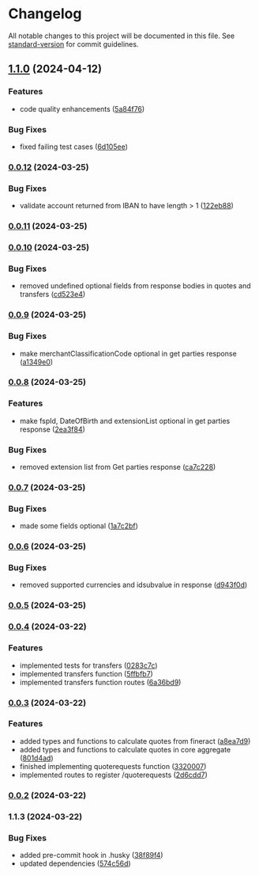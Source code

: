 # Changelog

All notable changes to this project will be documented in this file. See [standard-version](https://github.com/conventional-changelog/standard-version) for commit guidelines.

## [1.1.0](https://github.com/mojaloop/mifos-core-connector/compare/v0.0.12...v1.1.0) (2024-04-12)


### Features

* code quality enhancements ([5a84f76](https://github.com/mojaloop/mifos-core-connector/commit/5a84f76f2f2fc675094c4217b6a38b3f17fb9973))


### Bug Fixes

* fixed failing test cases ([6d105ee](https://github.com/mojaloop/mifos-core-connector/commit/6d105eec27d0c142c94bf5b1958f70bff7fb4a86))

### [0.0.12](https://github.com/mojaloop/mifos-core-connector/compare/v0.0.11...v0.0.12) (2024-03-25)


### Bug Fixes

* validate account returned from IBAN to have length > 1 ([122eb88](https://github.com/mojaloop/mifos-core-connector/commit/122eb88515108aad3f34b9fd91016ea132920f02))

### [0.0.11](https://github.com/mojaloop/mifos-core-connector/compare/v0.0.10...v0.0.11) (2024-03-25)

### [0.0.10](https://github.com/mojaloop/mifos-core-connector/compare/v0.0.9...v0.0.10) (2024-03-25)


### Bug Fixes

* removed undefined optional fields from response bodies in quotes and transfers ([cd523e4](https://github.com/mojaloop/mifos-core-connector/commit/cd523e4bb2c8c2ad18f749f32e68dbb3683efb15))

### [0.0.9](https://github.com/mojaloop/mifos-core-connector/compare/v0.0.8...v0.0.9) (2024-03-25)


### Bug Fixes

* make merchantClassificationCode optional in get parties response ([a1349e0](https://github.com/mojaloop/mifos-core-connector/commit/a1349e0b8b59ac26c0d9a11ce464d4c10966d5a2))

### [0.0.8](https://github.com/mojaloop/mifos-core-connector/compare/v0.0.7...v0.0.8) (2024-03-25)


### Features

* make fspId, DateOfBirth and extensionList optional in get parties response ([2ea3f84](https://github.com/mojaloop/mifos-core-connector/commit/2ea3f841ea0691092ada39e6443cfea474732283))


### Bug Fixes

* removed extension list from Get parties response ([ca7c228](https://github.com/mojaloop/mifos-core-connector/commit/ca7c228dba7419a6fd009dc32c9c69185236647b))

### [0.0.7](https://github.com/mojaloop/mifos-core-connector/compare/v0.0.6...v0.0.7) (2024-03-25)


### Bug Fixes

* made some fields optional ([1a7c2bf](https://github.com/mojaloop/mifos-core-connector/commit/1a7c2bf26582c45e5a54cb78cdd524f4b5af5cb0))

### [0.0.6](https://github.com/mojaloop/mifos-core-connector/compare/v0.0.5...v0.0.6) (2024-03-25)


### Bug Fixes

* removed supported currencies and idsubvalue in response ([d943f0d](https://github.com/mojaloop/mifos-core-connector/commit/d943f0d6976e73f55a02c68d1165c1389531ed0d))

### [0.0.5](https://github.com/mojaloop/mifos-core-connector/compare/v0.0.4...v0.0.5) (2024-03-25)

### [0.0.4](https://github.com/mojaloop/mifos-core-connector/compare/v0.0.3...v0.0.4) (2024-03-22)


### Features

* implemented tests for transfers ([0283c7c](https://github.com/mojaloop/mifos-core-connector/commit/0283c7c09e0bcc908a396d5c4f16826f782932bd))
* implemented transfers function ([5ffbfb7](https://github.com/mojaloop/mifos-core-connector/commit/5ffbfb72eba28e1e1856fcd1653c063324838d5a))
* implemented transfers function routes ([6a36bd9](https://github.com/mojaloop/mifos-core-connector/commit/6a36bd942e2d8553d04a406b80e899c456aab476))

### [0.0.3](https://github.com/mojaloop/mifos-core-connector/compare/v0.0.2...v0.0.3) (2024-03-22)


### Features

* added types and functions to calculate quotes from fineract ([a8ea7d9](https://github.com/mojaloop/mifos-core-connector/commit/a8ea7d93ae2df2ac2c66d7193f995a84a569e70a))
* added types and functions to calculate quotes in core aggregate ([801d4ad](https://github.com/mojaloop/mifos-core-connector/commit/801d4ad62a3792b89bd78ebac886a18a68718965))
* finished implementing quoterequests function ([3320007](https://github.com/mojaloop/mifos-core-connector/commit/33200076bb4c664f322ea205606f6fbd1aa3c8cd))
* implemented routes to register /quoterequests ([2d6cdd7](https://github.com/mojaloop/mifos-core-connector/commit/2d6cdd7b62cb2a2bb699bb0488b3129e31943e08))

### [0.0.2](https://github.com/mojaloop/mifos-core-connector/compare/v1.1.3...v0.0.2) (2024-03-22)

### 1.1.3 (2024-03-22)


### Bug Fixes

* added pre-commit hook in .husky ([38f89f4](https://github.com/mojaloop/mifos-core-connector/commit/38f89f41a3c5390e55f4c180130adc1cf3999e0d))
* updated dependencies ([574c56d](https://github.com/mojaloop/mifos-core-connector/commit/574c56db683d8d82577e64d1543f2ea7b36cc321))
